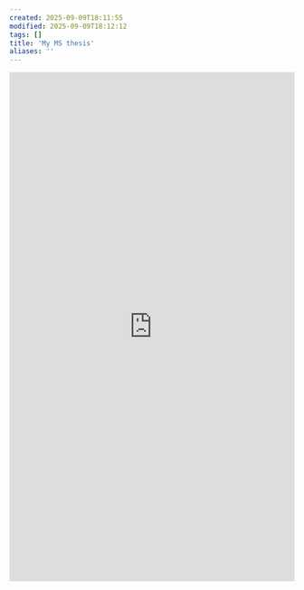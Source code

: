 ```yaml
---
created: 2025-09-09T18:11:55
modified: 2025-09-09T18:12:12
tags: []
title: 'My MS thesis'
aliases: '' 
---
```



<iframe src="https://mozilla.github.io/pdf.js/web/viewer.html?file=https://rupadarshiray.github.io/notes/2508gg.pdf" style="width:100%; border:none;height:900;"></iframe>